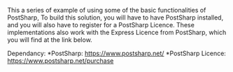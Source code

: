 
This a series of example of using some of the basic functionalities of PostSharp,
To build this solution, you will have to have PostSharp installed, and you will also have to register for a PostSharp Licence.
These implementations also work with the Express Licence from PostSharp, which you will find at the link below.

Dependancy:
  *PostSharp: https://www.postsharp.net/
    *PostSharp Licence: https://www.postsharp.net/purchase
